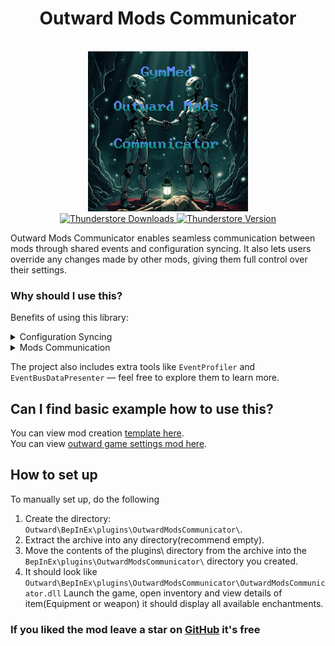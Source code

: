 <h1 align="center">
    Outward Mods Communicator
</h1>
<br/>
<div align="center">
  <img src="https://raw.githubusercontent.com/GymMed/Outward-Mods-Communicator/refs/heads/main/preview/images/Logo.png" alt="Outward game setting to require enchantment recipe when enchanting."/>
</div>

<div align="center">
	<a href="https://thunderstore.io/c/outward/p/GymMed/ModsCommunicator/">
		<img src="https://img.shields.io/thunderstore/dt/GymMed/ModsCommunicator" alt="Thunderstore Downloads">
	</a>
	<a href="https://github.com/GymMed/Outward-Mods-Communicator/releases/latest">
		<img src="https://img.shields.io/thunderstore/v/GymMed/ModsCommunicator" alt="Thunderstore Version">
	</a>
</div>

Outward Mods Communicator enables seamless communication between mods through shared events and configuration syncing. It also lets users override any changes made by other mods, giving them full control over their settings.

### Why should I use this?

Benefits of using this library:

<details>
    <summary>Configuration Syncing</summary>

This library allows mod pack creators to synchronize configuration files without directly editing them.
Users don’t need to download configuration files from third-party sources.
Configurations can be edited through XML, and the control flow follows this order: User -> Mod -> Cfg Documents<br>

<details>
    <summary>Changing Configuration As User</summary>
    This library includes `PlayerModsOverrides.xml` file that you can open to add or modify XML values.
</details>

<details>
    <summary>Adding Configuration Path To Mod</summary>
    You can add your configuration XML path inside your plugin’s Awake method like this:
    <code>OutwardModsCommunicator.OMC.xmlFilePath = "FullPathTo/MyModsOverrides.xml";</code>
</details>

<details>
    <summary>Editing XML</summary>
    This library will contain `PlayerModsOverrides.xml` document as an example.
    Each override is added inside a ConfigOverrides element:
  <pre><code>&lt;ConfigOverrides&gt;
  &lt;Mod GUID="gymmed.outward_game_settings"&gt;
    &lt;Section Name="Enchanting Modifications"&gt;
      &lt;Entry Key="EnchantingSuccessChance" Value="5" /&gt;
      &lt;Entry Key="RequireRecipeToAllowEnchant" Value="false" /&gt;
      &lt;Entry Key="UseRecipeOnEnchanting" Value="false" /&gt;
    &lt;/Section&gt;
  &lt;/Mod&gt;
  &lt;Mod GUID="gymmed.outward_mods_communicator"&gt;
    &lt;Section Name="Event Profiler"&gt;
      &lt;Entry Key="EnableEventsProfiler" Value="true" /&gt;
      &lt;Entry Key="InstantLogEventsProfileData" Value="true" /&gt;
    &lt;/Section&gt;
  &lt;/Mod&gt;
&lt;/ConfigOverrides&gt;</code></pre>

<details>
    <summary>Possible mod override information can be found in `BepInEx/config` directory inside `.cfg` documents</summary>
<pre><code>## Settings file was created by plugin Outward Game Settings v0.0.2<br>
## Plugin GUID: gymmed.outward_game_settings<br>

[Enchanting Modifications]

\## Allow enchanting only if enchantment is on character?<br>
\# Setting type: Boolean<br>
\# Default value: true<br>
RequireRecipeToAllowEnchant = false<br>

\## Remove recipe after using it on enchanting?<br>
\# Setting type: Boolean<br>
\# Default value: true<br>
UseRecipeOnEnchanting = false<br>

\## What is success chance(%) of enchanting?<br>
\# Setting type: Int32<br>
\# Default value: 50<br>
\# Acceptable value range: From 0 to 100<br>
EnchantingSuccessChance = 5<br>

\## Play additional audio on enchanting failed/success?<br>
\# Setting type: Boolean<br>
\# Default value: true<br>
PlayAudioOnEnchantingDone = true<br></code></pre>
</details>
</details>

</details>

<details>
    <summary>Mods Communication</summary>

Communication is handled through an Event Bus — a system that allows mods to fire (publish) and listen (subscribe) to shared events.

<details>
    <summary>How to register event?</summary>
<pre><code class="language-csharp">using OutwardModsCommunicator.EventBus;
...

void Awake()
{
    ...
    // GUID is your plugin ID provided as a string
    // "EnchantmentMenu@TryEnchant" is the event name
    // ("menu", typeof(EnchantmentMenu)) defines your variable name and its type
    EventBus.RegisterEvent(GUID,  "EnchantmentMenu@TryEnchant", ("menu", typeof(EnchantmentMenu)));

    // you can add multiple variables and
    // add as many as you need like this:
    //EventBus.RegisterEvent("MyPluginId",  "MyClass@MyMethod", ("name", typeof(string)), ("health", typeof(int)));
    ...
}</code></pre>
</details>

<details>
    <summary>How to publish event?</summary>
Use this in places where you want to allow other mods to extend your functionality:
<pre><code class="language-csharp">using OutwardModsCommunicator.EventBus;
...

void YourMethod()
{
    ...
    // Add variable types and names
    var payload = new EventPayload
    {
        ["EnchantmentMenu"] = menu,
    };

    // Send event for subscribers to receive data
    EventBus.Publish(OutwardGameSettings.GUID,  "EnchantmentMenu@TryEnchant", payload);
}</code></pre>
</details>

<details>
    <summary>How to subscribe to event?</summary>
Use this when you want to listen to an event and execute additional code:
<pre><code class="language-csharp">using OutwardModsCommunicator.EventBus;
...

void Awake()
{
    ...
    // Provide other mod GUID
    // Provide event name
    // Provide method you want to execute
    EventBus.Subscribe("gymmed.outward_game_settings", "EnchantmentMenu@TryEnchant", OnTryEnchant);
}

private static void OnTryEnchant(EventPayload payload)
{
    if (payload == null) return;

    // try to retrieve passed event data
    EnchantmentMenu menu = payload.Get<EnchantmentMenu>("menu", null);

    // if event data is null log and stop execution
    if (menu == null)
    {
        Log.LogMessage("Mod gymmed.outward_game_settings event EnchantmentMenu@TryEnchant returned null for EnchantmentMenu");
        return;
    }

    // Lets log success
    Log.LogMessage($"{GUID} successfully communicated with gymmed.outward_game_settings mod and passed menu!");
}</code></pre>
</details>


<details>
    <summary>How to get all registered events?</summary>
Use this when you want to log or inspect all registered events:
<pre><code class="language-csharp">using OutwardModsCommunicator.EventBus;
...

// We use harmony patch to execute code after each plugin is loaded
// and have already registered their events
[HarmonyPatch(typeof(ResourcesPrefabManager), nameof(ResourcesPrefabManager.Load))]
public class ResourcesPrefabManager_Load
{
    static void Postfix(ResourcesPrefabManager __instance)
    {
        // Log all registered events
        EventBusDataPresenter.LogRegisteredEvents();
    }
}</code></pre>
</details>
</details>

The project also includes extra tools like `EventProfiler` and `EventBusDataPresenter` — feel free to explore them to learn more.

## Can I find basic example how to use this?

You can view mod creation [template here](https://github.com/GymMed/Outward-Mod-Pack-Template).</br> 
You can view [outward game settings mod here](https://github.com/GymMed/Outward-Game-Settings). 

## How to set up

To manually set up, do the following

1. Create the directory: `Outward\BepInEx\plugins\OutwardModsCommunicator\`.
2. Extract the archive into any directory(recommend empty).
3. Move the contents of the plugins\ directory from the archive into the `BepInEx\plugins\OutwardModsCommunicator\` directory you created.
4. It should look like `Outward\BepInEx\plugins\OutwardModsCommunicator\OutwardModsCommunicator.dll`
   Launch the game, open inventory and view details of item(Equipment or weapon) it should display all available enchantments.

### If you liked the mod leave a star on [GitHub](https://github.com/GymMed/Outward-Mods-Communicator) it's free
